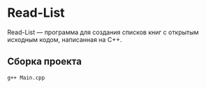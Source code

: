# Read-List
Read-List — программа для создания списков книг с открытым исходным кодом, написанная на C++.

## Сборка проекта
```Shell
g++ Main.cpp
